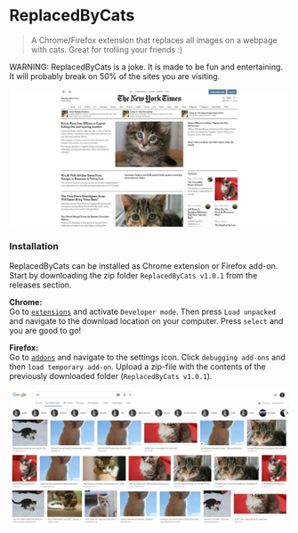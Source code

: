 # ReplacedByCats
> A Chrome/Firefox extension that replaces all images on a webpage with cats. Great for trolling your friends :)

WARNING: ReplacedByCats is a joke. It is made to be fun and entertaining. It will probably break on 50% of the sites you are visiting.

![Demo New York Times](/Demo2.jpg)

### Installation 
ReplacedByCats can be installed as Chrome extension or Firefox add-on. Start by downloading the zip folder `ReplacedByCats v1.0.1` from the releases section.

**Chrome:** <br>
Go to [`extensions`](chrome://extensions/) and activate `Developer mode`. Then press `Load unpacked` and navigate to the download location on your computer. Press `select` and you are good to go!

**Firefox:** <br>
Go to [`addons`](about:addons) and navigate to the settings icon. Click `debugging add-ons` and then `load temporary add-on`. Upload a zip-file with the contents of the previously downloaded folder (`ReplacedByCats v1.0.1`).

![Demo Google Image Search](/Demo1.jpg)
